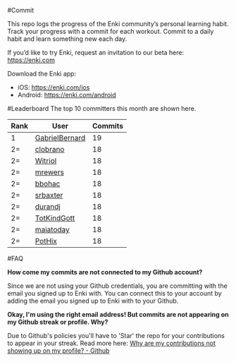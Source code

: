 #Commit

This repo logs the progress of the Enki community’s personal learning habit. Track your progress with a commit for each workout. Commit to a daily habit and learn something new each day.

If you’d like to try Enki, request an invitation to our beta here: https://enki.com

Download the Enki app: 
 - iOS: https://enki.com/ios
 - Android: https://enki.com/android

#Leaderboard
The top 10 committers this month are shown here.

| Rank | User | Commits |
|------|------|---------|
|1|[GabrielBernard](https://github.com/GabrielBernard)|19|
|2=|[clobrano](https://github.com/clobrano)|18|
|2=|[Witriol](https://github.com/Witriol)|18|
|2=|[mrewers](https://github.com/mrewers)|18|
|2=|[bbohac](https://github.com/bbohac)|18|
|2=|[srbaxter](https://github.com/srbaxter)|18|
|2=|[durandj](https://github.com/durandj)|18|
|2=|[TotKindGott](https://github.com/TotKindGott)|18|
|2=|[maiatoday](https://github.com/maiatoday)|18|
|2=|[PotHix](https://github.com/PotHix)|18|

#FAQ

**How come my commits are not connected to my Github account?**

Since we are not using your Github credentials, you are committing with the email you signed up to Enki with. You can connect this to your account by adding the email you signed up to Enki with to your Github.

**Okay, I'm using the right email address! But commits are not appearing on my Github streak or profile. Why?**

Due to Github's policies you'll have to 'Star' the repo for your contributions to appear in your streak. Read more here: [Why are my contributions not showing up on my profile? - Github](https://help.github.com/articles/why-are-my-contributions-not-showing-up-on-my-profile/)
